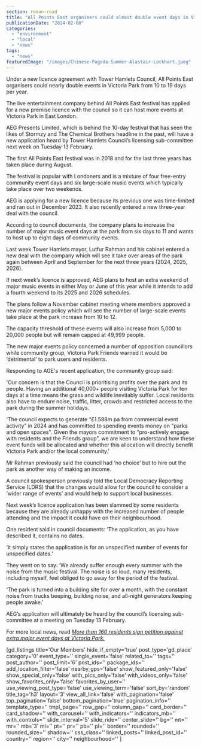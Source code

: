 ```yaml
---
section: roman-road
title: "All Points East organisers could almost double event days in Victoria Park under new licence"
publicationDate: "2024-02-08"
categories: 
  - "environment"
  - "local"
  - "news"
tags: 
  - "news"
featuredImage: "/images/Chinese-Pagoda-Summer-Alastair-Lockhart.jpeg"
---
```


Under a new licence agreement with Tower Hamlets Council, All Points East organisers could nearly double events in Victoria Park from 10 to 19 days per year. 

The live entertainment company behind All Points East festival has applied for a new premise licence with the council so it can host more events at Victoria Park in East London.

AEG Presents Limited, which is behind the 10-day festival that has seen the likes of Stormzy and The Chemical Brothers headline in the past, will have a new application heard by Tower Hamlets Council’s licensing sub-committee next week on Tuesday 13 February.

The first All Points East festival was in 2018 and for the last three years has taken place during August.

The festival is popular with Londoners and is a mixture of four free-entry community event days and six large-scale music events which typically take place over two weekends.

AEG is applying for a new licence because its previous one was time-limited and ran out in December 2023. It also recently entered a new three-year deal with the council.

According to council documents, the company plans to increase the number of major music event days at the park from six days to 11 and wants to host up to eight days of community events.

Last week Tower Hamlets mayor, Lutfur Rahman and his cabinet entered a new deal with the company which will see it take over areas of the park again between April and September for the next three years (2024, 2025, 2026).

If next week’s licence is approved, AEG plans to host an extra weekend of major music events in either May or June of this year while it intends to add a fourth weekend to its 2025 and 2026 schedules.

The plans follow a November cabinet meeting where members approved a new major events policy which will see the number of large-scale events take place at the park increase from 10 to 12.

The capacity threshold of these events will also increase from 5,000 to 20,000 people but will remain capped at 49,999 people.

The new major events policy concerned a number of opposition councillors while community group, Victoria Park Friends warned it would be ‘detrimental’ to park users and residents.

Responding to AGE's recent application, the community group said:

'Our concern is that the Council is prioritising profits over the park and its people. Having an additional 40,000+ people visiting Victoria Park for ten days at a time means the grass and wildlife inevitably suffer. Local residents also have to endure noise, traffic, litter, crowds and restricted access to the park during the summer holidays.

'The council expects to generate “£1.588m pa from commercial event activity” in 2024 and has committed to spending events money on "parks and open spaces". Given the mayors commitment to “pro-actively engage with residents and the Friends group”, we are keen to understand how these event funds will be allocated and whether this allocation will directly benefit Victoria Park and/or the local community.'

Mr Rahman previously said the council had ‘no choice’ but to hire out the park as another way of making an income.

A council spokesperson previously told the Local Democracy Reporting Service (LDRS) that the changes would allow for the council to consider a ‘wider range of events’ and would help to support local businesses.

Next week’s licence application has been slammed by some residents because they are already unhappy with the increased number of people attending and the impact it could have on their neighbourhood.

One resident said in council documents: ‘The application, as you have described it, contains no dates.

‘It simply states the application is for an unspecified number of events for unspecified dates.’

They went on to say: ‘We already suffer enough every summer with the noise from the music festival. The noise is so loud, many residents, including myself, feel obliged to go away for the period of the festival.

‘The park is turned into a building site for over a month, with the constant noise from trucks beeping, building noise, and all-night generators keeping people awake.’

AEG’s application will ultimately be heard by the council’s licensing sub-committee at a meeting on Tuesday 13 February.

For more local news, read [_More than 160 residents sign petition against extra major event days at Victoria Park._](https://romanroadlondon.com/major-event-days-victoria-park-petition-council/)

\[gd\_listings title='Our Members' hide\_if\_empty='true' post\_type='gd\_place' category='0' event\_type='' single\_event='false' related\_to='' tags='' post\_author='' post\_limit='6' post\_ids='' package\_ids='' add\_location\_filter='false' nearby\_gps='false' show\_featured\_only='false' show\_special\_only='false' with\_pics\_only='false' with\_videos\_only='false' show\_favorites\_only='false' favorites\_by\_user='' use\_viewing\_post\_type='false' use\_viewing\_term='false' sort\_by='random' title\_tag='h3' layout='3' view\_all\_link='false' with\_pagination='false' top\_pagination='false' bottom\_pagination='true' pagination\_info='' template\_type='' tmpl\_page='' row\_gap='' column\_gap='' card\_border='' card\_shadow='' with\_carousel='' with\_indicators='' indicators\_mb='' with\_controls='' slide\_interval='5' slide\_ride='' center\_slide='' bg='' mt='' mr='' mb='3' ml='' pt='' pr='' pb='' pl='' border='' rounded='' rounded\_size='' shadow='' css\_class='' linked\_posts='' linked\_post\_id='' country='' region='' city='' neighbourhood='' \]
